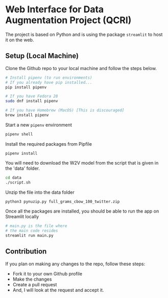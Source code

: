 # Web Interface for Data Augmentation Project (QCRI)

The project is based on Python and is using the package `streamlit` to host it on the web. 

## Setup (Local Machine)
Clone the Github repo to your local machine and follow the steps below.

```sh
# Install pipenv (to run environments)
# If you already have pip installed...
pip install pipenv

# If you have Fedora 28
sudo dnf install pipenv

# If you have Homebrew (MacOS) [This is discouraged]
brew install pipenv
```

Start a new `pipenv` environment 
```sh
pipenv shell
```

Install the required packages from Pipfile
```
pipenv install
```

You will need to download the W2V model from the script that is given in the 'data' folder.
```bash
cd data
./script.sh
```

Unzip the file into the data folder
```bash
python3 pynuzip.py full_grams_cbow_100_twitter.zip
```

Once all the packages are installed, you should be able to run the app on Streamlit locally
```sh
# main.py is the file where 
# the main code resides
streamlit run main.py
```

## Contribution

If you plan on making any changes to the repo, follow these steps:
* Fork it to your own Github profile
* Make the changes 
* Create a pull request
* And, I will look at the request and accept it.
